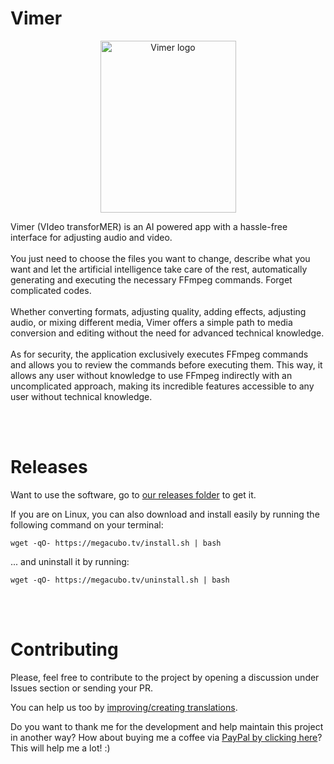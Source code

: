 # Vimer
<p align="center">
  <img src="https://edenware.app/vimer/files/box.png" width="217" height="275" alt="Vimer logo" title="Vimer logo" />
</p>
Vimer (VIdeo transforMER) is an AI powered app with a hassle-free interface for adjusting audio and video.
<br /><br />
You just need to choose the files you want to change, describe what you want and let the artificial intelligence take care of the rest, automatically generating and executing the necessary FFmpeg commands. Forget complicated codes.
<br /><br />
Whether converting formats, adjusting quality, adding effects, adjusting audio, or mixing different media, Vimer offers a simple path to media conversion and editing without the need for advanced technical knowledge.
<br /><br />
As for security, the application exclusively executes FFmpeg commands and allows you to review the commands before executing them. This way, it allows any user without knowledge to use FFmpeg indirectly with an uncomplicated approach, making its incredible features accessible to any user without technical knowledge.

<br /><br />

# Releases
Want to use the software, go to [our releases folder](https://github.com/EdenwareApps/Vimer/releases/latest) to get it.

If you are on Linux, you can also download and install easily by running the following command on your terminal:
```
wget -qO- https://megacubo.tv/install.sh | bash
```
... and uninstall it by running:
```
wget -qO- https://megacubo.tv/uninstall.sh | bash
```

<br /><br />

# Contributing

Please, feel free to contribute to the project by opening a discussion under Issues section or sending your PR.

You can help us too by [improving/creating translations](https://github.com/EdenwareApps/Vimer/tree/master/lang).

Do you want to thank me for the development and help maintain this project in another way? How about buying me a coffee via [PayPal by clicking here](https://www.paypal.com/donate/?item_name=megacubo.tv&cmd=_donations&business=efox.web%40gmail.com)? This will help me a lot! :)
